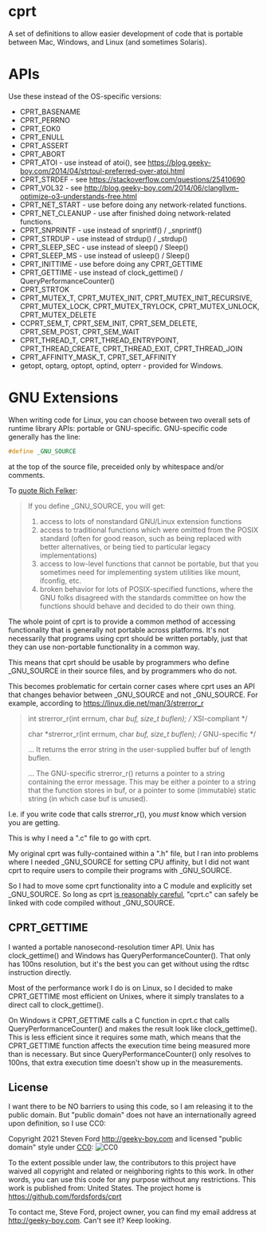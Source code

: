 # cprt
A set of definitions to allow easier development of code that is portable
between Mac, Windows, and Linux (and sometimes Solaris).

# APIs

Use these instead of the OS-specific versions:

* CPRT_BASENAME
* CPRT_PERRNO
* CPRT_EOK0
* CPRT_ENULL
* CPRT_ASSERT
* CPRT_ABORT
* CPRT_ATOI - use instead of atoi(), see https://blog.geeky-boy.com/2014/04/strtoul-preferred-over-atoi.html
* CPRT_STRDEF - see https://stackoverflow.com/questions/25410690
* CPRT_VOL32 - see http://blog.geeky-boy.com/2014/06/clangllvm-optimize-o3-understands-free.html
* CPRT_NET_START - use before doing any network-related functions.
* CPRT_NET_CLEANUP - use after finished doing network-related functions.
* CPRT_SNPRINTF - use instead of snprintf() / _snprintf()
* CPRT_STRDUP - use instead of strdup() / _strdup()
* CPRT_SLEEP_SEC - use instead of sleep() / Sleep()
* CPRT_SLEEP_MS - use instead of usleep() / Sleep()
* CPRT_INITTIME - use before doing any CPRT_GETTIME
* CPRT_GETTIME - use instead of clock_gettime() / QueryPerformanceCounter()
* CPRT_STRTOK
* CPRT_MUTEX_T, CPRT_MUTEX_INIT, CPRT_MUTEX_INIT_RECURSIVE, CPRT_MUTEX_LOCK, CPRT_MUTEX_TRYLOCK, CPRT_MUTEX_UNLOCK, CPRT_MUTEX_DELETE
* CCPRT_SEM_T, CPRT_SEM_INIT, CPRT_SEM_DELETE, CPRT_SEM_POST, CPRT_SEM_WAIT
* CPRT_THREAD_T, CPRT_THREAD_ENTRYPOINT, CPRT_THREAD_CREATE, CPRT_THREAD_EXIT, CPRT_THREAD_JOIN
* CPRT_AFFINITY_MASK_T, CPRT_SET_AFFINITY
* getopt, optarg, optopt, optind, opterr - provided for Windows.

# GNU Extensions

When writing code for Linux, you can choose between two overall sets of
runtime library APIs: portable or GNU-specific.
GNU-specific code generally has the line:
````c
#define _GNU_SOURCE
````
at the top of the source file, preceided only by whitespace and/or
comments.

To [quote Rich Felker](https://stackoverflow.com/a/5583764):
> If you define _GNU_SOURCE, you will get:
> 
> 1. access to lots of nonstandard GNU/Linux extension functions
> 2. access to traditional functions which were omitted from the POSIX standard (often for good reason, such as being replaced with better alternatives, or being tied to particular legacy implementations)
> 3. access to low-level functions that cannot be portable, but that you sometimes need for implementing system utilities like mount, ifconfig, etc.
> 4. broken behavior for lots of POSIX-specified functions, where the GNU folks disagreed with the standards committee on how the functions should behave and decided to do their own thing.

The whole point of cprt is to provide a common method of accessing
functionality that is generally not portable across platforms.
It's not necessarily that programs using cprt should be written portably,
just that they can use non-portable functionality in a common way.

This means that cprt should be usable by programmers who define _GNU_SOURCE
in their source files, and by programmers who do not.

This becomes problematic for certain corner cases where cprt uses an API
that changes behavior between _GNU_SOURCE and not _GNU_SOURCE.
For example, according to https://linux.die.net/man/3/strerror_r

> int strerror_r(int errnum, char *buf, size_t buflen); /* XSI-compliant */
>
> char *strerror_r(int errnum, char *buf, size_t buflen); /* GNU-specific */
>
> ... It returns the error string in the user-supplied buffer buf of length buflen.
>
> ... The GNU-specific strerror_r() returns a pointer to a string containing the error message. This may be either a pointer to a string that the function stores in buf, or a pointer to some (immutable) static string (in which case buf is unused).

I.e. if you write code that calls strerror_r(), you *must* know which version
you are getting.

This is why I need a ".c" file to go with cprt.

My original cprt was fully-contained within a ".h" file,
but I ran into problems where I needed _GNU_SOURCE for setting CPU affinity,
but I did not want cprt to require users to compile their programs with
_GNU_SOURCE.

So I had to move some cprt functionality into a C module and explicitly set
_GNU_SOURCE.
So long as cprt [is reasonably careful](https://stackoverflow.com/a/44199427),
"cprt.c" can safely be linked with code compiled without _GNU_SOURCE.

## CPRT_GETTIME

I wanted a portable nanosecond-resolution timer API.
Unix has clock_gettime() and Windows has QueryPerformanceCounter().
That only has 100ns resolution, but it's the best you can get without
using the rdtsc instruction directly.

Most of the performance work I do is on Linux,
so I decided to make CPRT_GETTIME most efficient on Unixes,
where it simply translates to a direct call to clock_gettime().

On Windows it CPRT_GETTIME calls a C function in cprt.c that calls
QueryPerformanceCounter() and makes the result look like clock_gettime().
This is less efficient since it requires some math, which means that the
CPRT_GETTIME function affects the execution time being measured more
than is necessary.
But since QueryPerformanceCounter() only resolves to 100ns,
that extra execution time doesn't show up in the measurements.

## License

I want there to be NO barriers to using this code, so I am releasing it to the public domain.  But "public domain" does not have an internationally agreed upon definition, so I use CC0:

Copyright 2021 Steven Ford http://geeky-boy.com and licensed
"public domain" style under
[CC0](http://creativecommons.org/publicdomain/zero/1.0/):
![CC0](https://licensebuttons.net/p/zero/1.0/88x31.png "CC0")

To the extent possible under law, the contributors to this project have
waived all copyright and related or neighboring rights to this work.
In other words, you can use this code for any purpose without any
restrictions.  This work is published from: United States.  The project home
is https://github.com/fordsfords/cprt

To contact me, Steve Ford, project owner, you can find my email address
at http://geeky-boy.com.  Can't see it?  Keep looking.
